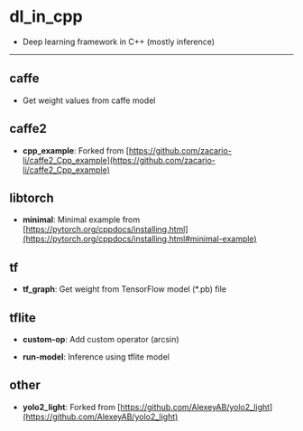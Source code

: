 # dl_in_cpp

- Deep learning framework in C++ (mostly inference)

***

## caffe

- Get weight values from caffe model

## caffe2

- __cpp_example__: Forked from [https://github.com/zacario-li/caffe2_Cpp_example](https://github.com/zacario-li/caffe2_Cpp_example)

## libtorch

- __minimal__: Minimal example from [https://pytorch.org/cppdocs/installing.html](https://pytorch.org/cppdocs/installing.html#minimal-example)

## tf

- __tf_graph__: Get weight from TensorFlow model (*.pb) file

## tflite

- __custom-op__: Add custom operator (arcsin)

- __run-model__: Inference using tflite model

## other

- __yolo2_light__: Forked from [https://github.com/AlexeyAB/yolo2_light](https://github.com/AlexeyAB/yolo2_light)
